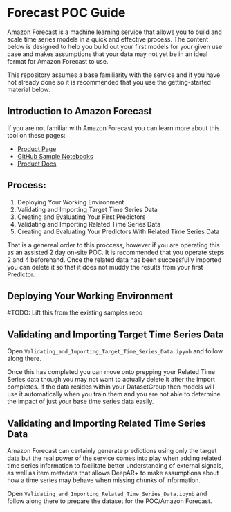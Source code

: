 # Forecast POC Guide

Amazon Forecast is a machine learning service that allows you to build and scale time series models in a quick and effective process. The content below is designed to help you build out your first models for your given use case and makes assumptions that your data may not yet be in an ideal format for Amazon Forecast to use.

This repository assumes a base familiarity with the service and if you have not already done so it is recommended that you use the getting-started material below.

## Introduction to Amazon Forecast

If you are not familiar with Amazon Forecast you can learn more about this tool on these pages:

* [Product Page](https://aws.amazon.com/forecast/)
* [GitHub Sample Notebooks](https://github.com/aws-samples/amazon-forecast-samples)
* [Product Docs](https://docs.aws.amazon.com/forecast/latest/dg/what-is-forecast.html)


## Process:

1. Deploying Your Working Environment
1. Validating and Importing Target Time Series Data
1. Creating and Evaluating Your First Predictors
1. Validating and Importing Related Time Series Data
1. Creating and Evaluating Your Predictors With Related Time Series Data

That is a genereal order to this proccess, however if you are operating this as an assisted 2 day on-site POC. It is recommended that you operate steps 2 and 4 beforehand. Once the related data has been successfully imported you can delete it so that it does not muddy the results from your first Predictor.


## Deploying Your Working Environment

#TODO: Lift this from the existing samples repo

## Validating and Importing Target Time Series Data

Open `Validating_and_Importing_Target_Time_Series_Data.ipynb` and follow along there.

Once this has completed you can move onto prepping your Related Time Series data though you may not want to actually delete it after the import completes. 
If the data resides within your DatasetGroup then models will use it automatically when you train them and you are not able to determine the impact of just your base time series data easily.

## Validating and Importing Related Time Series Data

Amazon Forecast can certainly generate predictions using only the target data but the real power of the service comes into play when adding related time series information to facilitate better understanding of external signals, as well as item metadata that allows DeepAR+ to make assumptions about how a time series may behave when missing chunks of information.

Open `Validating_and_Importing_Related_Time_Series_Data.ipynb` and follow along there to prepare the dataset for the POC/Amazon Forecast.

